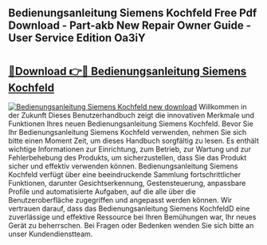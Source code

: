 ## Bedienungsanleitung Siemens Kochfeld Free Pdf Download - Part-akb New Repair Owner Guide - User Service Edition Oa3iY

# <h2><a href="http://df0u6m.blite.top/?on=Bedienungsanleitung+Siemens+Kochfeld">🔗Download 👉🔴 Bedienungsanleitung Siemens Kochfeld</a></h2>

[![Bedienungsanleitung Siemens Kochfeld new download](https://i.imgur.com/lujVjoI.png)](http://df0u6m.blite.top/?on=Bedienungsanleitung+Siemens+Kochfeld)
Willkommen in der Zukunft Dieses Benutzerhandbuch zeigt die innovativen Merkmale und Funktionen Ihres neuen Bedienungsanleitung Siemens Kochfeld. Bevor Sie Ihr Bedienungsanleitung Siemens Kochfeld verwenden, nehmen Sie sich bitte einen Moment Zeit, um dieses Handbuch sorgfältig zu lesen. Es enthält wichtige Informationen zur Einrichtung, zum Betrieb, zur Wartung und zur Fehlerbehebung des Produkts, um sicherzustellen, dass Sie das Produkt sicher und effektiv verwenden können. Bedienungsanleitung Siemens Kochfeld verfügt über eine beeindruckende Sammlung fortschrittlicher Funktionen, darunter Gesichtserkennung, Gestensteuerung, anpassbare Profile und automatisierte Aufgaben, auf die alle über die Benutzeroberfläche zugegriffen und angepasst werden können. Wir vertrauen darauf, dass das Bedienungsanleitung Siemens KochfeldD eine zuverlässige und effektive Ressource bei Ihren Bemühungen war, Ihr neues Gerät zu beherrschen. Bei Fragen oder Bedenken wenden Sie sich bitte an unser Kundendienstteam.
